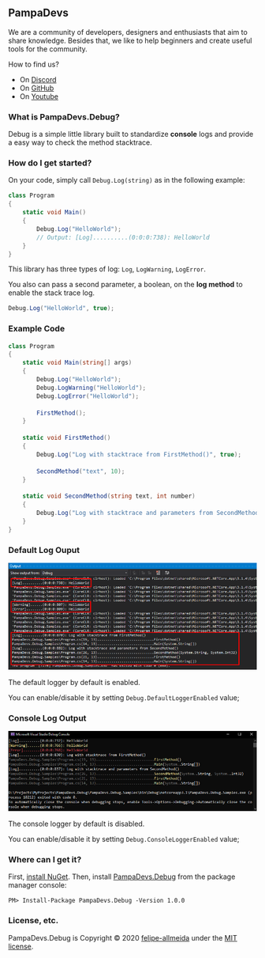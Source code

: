 ## PampaDevs
We are a community of developers, designers and enthusiasts that aim to share knowledge. Besides that, we like to help beginners and create useful tools for the community.

How to find us?
* On [Discord](https://discord.gg/FvkzVcr)
* On [GitHub](https://github.com/Pampa-Devs)
* On [Youtube](https://www.youtube.com/channel/UC0qwajlgqCKFnyoTbsycMOg)

### What is PampaDevs.Debug?

Debug is a simple little library built to standardize **console** logs and provide a easy way to check
the method stacktrace.

### How do I get started?

On your code, simply call `Debug.Log(string)` as in the following example:
```C#
class Program
{
    static void Main()
    {
        Debug.Log("HelloWorld"); 
        // Output: [Log]..........(0:0:0:738): HelloWorld
    }
}
```

This library has three types of log: `Log`, `LogWarning`, `LogError`.

You also can pass a second parameter, a boolean, on the **log method** to enable the stack trace log.

```C#
Debug.Log("HelloWorld", true);
```

### Example Code

```C#
class Program
{
    static void Main(string[] args)
    {
        Debug.Log("HelloWorld");
        Debug.LogWarning("HelloWorld");
        Debug.LogError("HelloWorld");

        FirstMethod();
    }

    static void FirstMethod()
    {
        Debug.Log("Log with stacktrace from FirstMethod()", true);

        SecondMethod("text", 10);
    }

    static void SecondMethod(string text, int number)
    {
        Debug.Log("Log with stacktrace and parameters from SecondMethod()", true);
    }
}
```

### Default Log Ouput

<div align="center">
  <img src="/assets/images/defaultexample.png" alt="default" width="650px" />
</div>

The default logger by default is enabled.

You can enable/disable it by setting `Debug.DefaultLoggerEnabled` value;

### Console Log Output

<div align="center">
  <img src="/assets/images/consoleexample.png" alt="console" width="650px" />
</div>

The console logger by default is disabled.

You can enable/disable it by setting `Debug.ConsoleLoggerEnabled` value;

### Where can I get it?

First, [install NuGet](http://docs.nuget.org/docs/start-here/installing-nuget). Then, install [PampaDevs.Debug](https://www.nuget.org/packages/PampaDevs.Debug/) from the package manager console:
```
PM> Install-Package PampaDevs.Debug -Version 1.0.0
```

### License, etc.

PampaDevs.Debug is Copyright &copy; 2020 [felipe-allmeida](https://github.com/felipe-allmeida) under the [MIT license](PampaDevs.Debug/Licenses/LICENSE.txt).